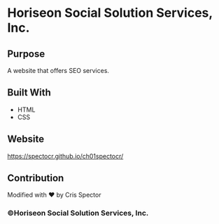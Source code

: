 # Horiseon Social Solution Services, Inc.

## Purpose
A website that offers SEO services. 

## Built With
* HTML
* CSS

## Website
https://spectocr.github.io/ch01spectocr/

## Contribution
Modified with ❤️ by Cris Spector

### ©️Horiseon Social Solution Services, Inc.
